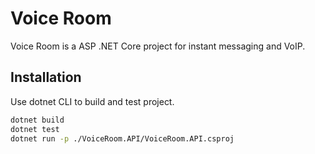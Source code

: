 # Voice Room

Voice Room is a ASP .NET Core project for instant messaging and VoIP.

## Installation

Use dotnet CLI to build and test project.

```bash
dotnet build
dotnet test
dotnet run -p ./VoiceRoom.API/VoiceRoom.API.csproj
```
